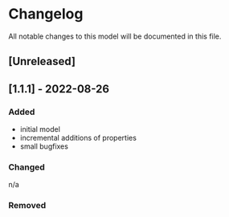 # Changelog
All notable changes to this model will be documented in this file.

## [Unreleased]

## [1.1.1] - 2022-08-26
### Added
- initial model
- incremental additions of properties
- small bugfixes

### Changed
n/a

### Removed

